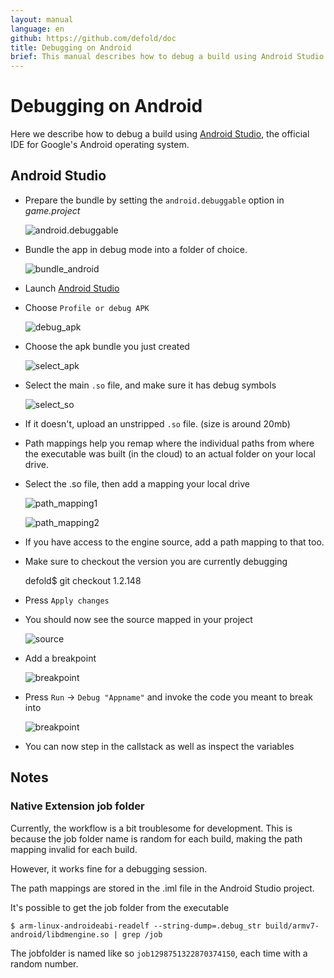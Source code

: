 ```yaml
---
layout: manual
language: en
github: https://github.com/defold/doc
title: Debugging on Android
brief: This manual describes how to debug a build using Android Studio.
---
```


# Debugging on Android

Here we describe how to debug a build using [Android Studio](https://developer.android.com/studio/), the official IDE for Google's Android operating system.


## Android Studio

* Prepare the bundle by setting the `android.debuggable` option in *game.project*

	![android.debuggable](../images/extensions/debugging/android/game_project_debuggable.png)

* Bundle the app in debug mode into a folder of choice.

	![bundle_android](../images/extensions/debugging/android/bundle_android.png)

* Launch [Android Studio](https://developer.android.com/studio/)

* Choose `Profile or debug APK`

	![debug_apk](../images/extensions/debugging/android/android_profile_or_debug.png)

* Choose the apk bundle you just created

	![select_apk](../images/extensions/debugging/android/android_select_apk.png)

* Select the main `.so` file, and make sure it has debug symbols

	![select_so](../images/extensions/debugging/android/android_missing_symbols.png)

* If it doesn't, upload an unstripped `.so` file. (size is around 20mb)

* Path mappings help you remap where the individual paths from where the executable was built (in the cloud) to an actual folder on your local drive.

* Select the .so file, then add a mapping your local drive

	![path_mapping1](../images/extensions/debugging/android/path_mappings_android.png)

	![path_mapping2](../images/extensions/debugging/android/path_mappings_android2.png)

* If you have access to the engine source, add a path mapping to that too.

* Make sure to checkout the version you are currently debugging

	defold$ git checkout 1.2.148

* Press `Apply changes`

* You should now see the source mapped in your project

	![source](../images/extensions/debugging/android/source_mappings_android.png)

* Add a breakpoint

	![breakpoint](../images/extensions/debugging/android/breakpoint_android.png)

* Press `Run` -> `Debug "Appname"` and invoke the code you meant to break into

	![breakpoint](../images/extensions/debugging/android/callstack_variables_android.png)

* You can now step in the callstack as well as inspect the variables


## Notes

### Native Extension job folder

Currently, the workflow is a bit troublesome for development. This is because the job folder name
is random for each build, making the path mapping invalid for each build.

However, it works fine for a debugging session.

The path mappings are stored in the <project>.iml file in the Android Studio project.

It's possible to get the job folder from the executable

	$ arm-linux-androideabi-readelf --string-dump=.debug_str build/armv7-android/libdmengine.so | grep /job

The jobfolder is named like so `job1298751322870374150`, each time with a random number.


